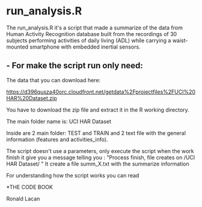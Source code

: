 run_analysis.R
==============================
The run_analysis.R it's a script that made a summarize of the data from Human Activity Recognition database built from the recordings of 30 subjects performing activities of daily living (ADL) while carrying a waist-mounted smartphone with embedded inertial sensors.

## - For make the script run only need:

The data that you can download here:

https://d396qusza40orc.cloudfront.net/getdata%2Fprojectfiles%2FUCI%20HAR%20Dataset.zip

You have to download the zip file and extract it in the R working directory.

The main folder name is: UCI HAR Dataset

Inside are 2 main folder: TEST and TRAIN and 2 text file with the general information (features and activities_info).

The script doesn't use a parameters, only execute the script when the work finish it give you a message telling you : "Process finish, file creates on /UCI HAR Dataset/ " It create a file summ_X.txt with the summarize information

For understanding how the script works you can read

*THE CODE BOOK

Ronald Lacan
